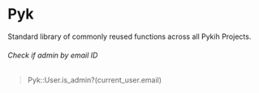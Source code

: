 # Pyk
Standard library of commonly reused functions across all Pykih Projects.

###### Check if admin by email ID 

> Pyk::User.is_admin?(current_user.email)
